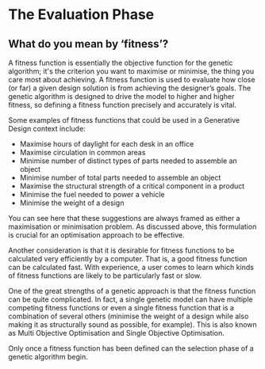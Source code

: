 # The Evaluation Phase

## What do you mean by ‘fitness’?

A fitness function is essentially the objective function for the genetic algorithm; it's the criterion you want to maximise or minimise, the thing you care most about achieving. A fitness function is used to evaluate how close \(or far\) a given design solution is from achieving the designer’s goals. The genetic algorithm is designed to drive the model to higher and higher fitness, so defining a fitness function precisely and accurately is vital.

Some examples of fitness functions that could be used in a Generative Design context include:

* Maximise hours of daylight for each desk in an office 
* Maximise circulation in common areas 
* Minimise number of distinct types of parts needed to assemble an object 
* Minimise number of total parts needed to assemble an object 
* Maximise the structural strength of a critical component in a product  
* Minimise the fuel needed to power a vehicle 
* Minimise the weight of a design 

You can see here that these suggestions are always framed as either a maximisation or minimisation problem. As discussed above, this formulation is crucial for an optimisation approach to be effective.

Another consideration is that it is desirable for fitness functions to be calculated very efficiently by a computer. That is, a good fitness function can be calculated fast. With experience, a user comes to learn which kinds of fitness functions are likely to be particularly fast or slow.

One of the great strengths of a genetic approach is that the fitness function can be quite complicated. In fact, a single genetic model can have multiple competing fitness functions or even a single fitness function that is a combination of several others \(minimise the weight of a design while also making it as structurally sound as possible, for example\). This is also known as Multi Objective Optimisation and Single Objective Optimisation.

Only once a fitness function has been defined can the selection phase of a genetic algorithm begin.

